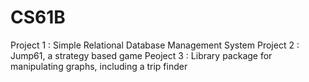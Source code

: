 # CS61B
Project 1 : Simple Relational Database Management System
Project 2 : Jump61, a strategy based game
Peoject 3 : Library package for manipulating graphs, including a trip finder
